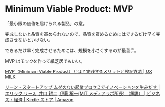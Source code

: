 # Minimum Viable Product: MVP

「最小限の価値を届けられる製品」の意。

完成しないと品質を高められないので、品質を高めるためにはできるだけ早く完成させないといけない。

できるだけ早く完成させるためには、規模を小さくするのが最善手。

MVP はモックを作って紙芝居でもいい。

[MVP（Minimum Viable Product）とは？実践するメリットと検証方法 | UX MILK](https://uxmilk.jp/65654)

[リーン・スタートアップ ムダのない起業プロセスでイノベーションを生みだす | エリック リース, 井口 耕二, 伊藤 穣一(MIT メディアラボ所長) （解説） | ビジネス・経済 | Kindle ストア | Amazon](https://www.amazon.co.jp/dp/B00F3UTIQY)
